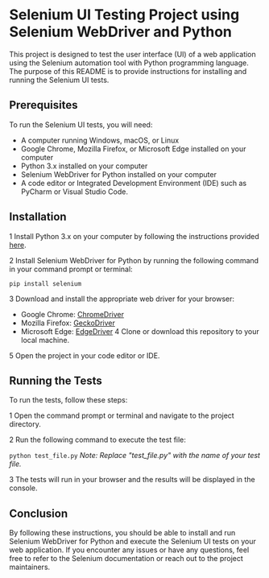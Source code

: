 # Selenium UI Testing Project using Selenium WebDriver and Python

This project is designed to test the user interface (UI) of a web application using the Selenium automation tool with Python programming language. The purpose of this README is to provide instructions for installing and running the Selenium UI tests.

## Prerequisites

To run the Selenium UI tests, you will need:

- A computer running Windows, macOS, or Linux
- Google Chrome, Mozilla Firefox, or Microsoft Edge installed on your computer
- Python 3.x installed on your computer
- Selenium WebDriver for Python installed on your computer
- A code editor or Integrated Development Environment (IDE) such as PyCharm or Visual Studio Code.

## Installation

1 Install Python 3.x on your computer by following the instructions provided [here](https://www.python.org/downloads/).

2 Install Selenium WebDriver for Python by running the following command in your command prompt or terminal:

`pip install selenium`

3 Download and install the appropriate web driver for your browser:

- Google Chrome: [ChromeDriver](https://sites.google.com/a/chromium.org/chromedriver/downloads)
- Mozilla Firefox: [GeckoDriver](https://github.com/mozilla/geckodriver/releases)
- Microsoft Edge: [EdgeDriver](https://developer.microsoft.com/en-us/microsoft-edge/tools/webdriver/)
  4 Clone or download this repository to your local machine.

5 Open the project in your code editor or IDE.

## Running the Tests

To run the tests, follow these steps:

1 Open the command prompt or terminal and navigate to the project directory.

2 Run the following command to execute the test file:

`python test_file.py`
_Note: Replace "test_file.py" with the name of your test file._

3 The tests will run in your browser and the results will be displayed in the console.

## Conclusion

By following these instructions, you should be able to install and run Selenium WebDriver for Python and execute the Selenium UI tests on your web application. If you encounter any issues or have any questions, feel free to refer to the Selenium documentation or reach out to the project maintainers.
